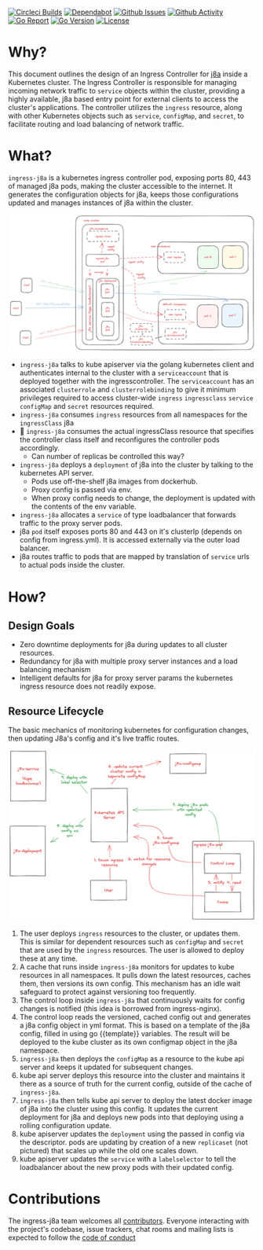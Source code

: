 [![Circleci Builds](https://circleci.com/gh/simonmittag/ingress-j8a.svg?style=shield)](https://circleci.com/gh/simonmittag/ingress-j8a)
[![Dependabot](https://badgen.net/badge/Dependabot/enabled/green?icon=dependabot)](https://github.com/simonmittag/ingress-j8a/pulls?q=is%3Aopen+is%3Apr)
[![Github Issues](https://img.shields.io/github/issues/simonmittag/ingress-j8a)](https://github.com/simonmittag/ingress-j8a/issues)
[![Github Activity](https://img.shields.io/github/commit-activity/m/simonmittag/ingress-j8a)](https://img.shields.io/github/commit-activity/m/simonmittag/ingress-j8a)  
[![Go Report](https://goreportcard.com/badge/github.com/simonmittag/ingress-j8a)](https://goreportcard.com/report/github.com/simonmittag/ingress-j8a)
[![Go Version](https://img.shields.io/github/go-mod/go-version/simonmittag/ingress-j8a)](https://img.shields.io/github/go-mod/go-version/simonmittag/ingress-j8a)
[![License](https://img.shields.io/badge/License-Apache%202.0-blue.svg)](https://opensource.org/licenses/Apache-2.0)

# Why?
This document outlines the design of an Ingress Controller for [j8a](https://github.com/simonmittag/j8a) inside a 
Kubernetes cluster. The Ingress Controller is responsible for managing incoming network traffic to `service` objects within the 
cluster, providing a highly available, j8a based entry point for external clients to access the cluster's applications. The controller utilizes the 
`ingress` resource, along with other Kubernetes objects such as `service`, `configMap`, and `secret`, to facilitate routing 
and load balancing of network traffic.

# What?
`ingress-j8a` is a kubernetes ingress controller pod, exposing ports 80, 443 of managed j8a pods, making the cluster accessible to the internet. It generates the configuration
objects for j8a, keeps those configurations updated and manages instances of j8a within the cluster. 

![](art/ingress-j8a.png)
* `ingress-j8a` talks to kube apiserver via the golang kubernetes client and authenticates internal to the cluster with a `serviceaccount` that is deployed together with the ingresscontroller. The `serviceaccount` has an associated `clusterrole` and `clusterrolebinding` to give it minimum privileges required to access cluster-wide `ingress` `ingressclass` `service` `configMap` and `secret` resources required.
* `ingress-j8a` consumes `ingress` resources from all namespaces for the `ingressClass` j8a
* 🚧 `ingress-j8a` consumes the actual ingressClass resource that specifies the controller class itself and reconfigures the controller pods accordingly. 
  * Can number of replicas be controlled this way?
* `ingress-j8a` deploys a `deployment` of j8a into the cluster by talking to the kubernetes API server. 
  * Pods use off-the-shelf j8a images from dockerhub.
  * Proxy config is passed via env.
  * When proxy config needs to change, the deployment is updated with the contents of the env variable.
* `ingress-j8a` allocates a `service` of type loadbalancer that forwards traffic to the proxy server pods.
* j8a `pod` itself exposes ports 80 and 443 on it's clusterIp (depends on config from ingress.yml). It is accessed externally via the outer load balancer.
* j8a routes traffic to pods that are mapped by translation of `service` urls to actual pods inside the cluster. 

# How?
## Design Goals
* Zero downtime deployments for j8a during updates to all cluster resources.
* Redundancy for j8a with multiple proxy server instances and a load balancing mechanism
* Intelligent defaults for j8a for proxy server params the kubernetes ingress resource does not readily expose.

## Resource Lifecycle
The basic mechanics of monitoring kubernetes for configuration changes,
then updating J8a's config and it's live traffic routes.

![](art/ingress-j8a-mechanics.png)
1. The user deploys `ingress` resources to the cluster, or updates them. This is similar for dependent resources such as `configMap` and `secret` that are used by the `ingress` resources. The user is allowed to deploy these at any time.
2. A cache that runs inside `ingress-j8a` monitors for updates to kube resources in all namespaces. It pulls down the latest resources, caches them, then versions its own config. This mechanism has an idle wait safeguard to protect against versioning too frequently.
3. The control loop inside `ingress-j8a` that continuously waits for config changes is notified (this idea is borrowed from ingress-nginx).
4. The control loop reads the versioned, cached config out and generates a j8a config object in yml format. This is based on a template of the j8a config, filled in using go {{template}} variables. The result will be deployed to the kube cluster as its own configmap object in the j8a namespace.
5. `ingress-j8a` then deploys the `configMap` as a resource to the kube api server and keeps it updated for subsequent changes.
6. kube api server deploys this resource into the cluster and maintains it there as a source of truth for the current config, outside of the cache of `ingress-j8a`. 
7. `ingress-j8a` then tells kube api server to deploy the latest docker image of j8a into the cluster using this config. It updates the current deployment for j8a and deploys new pods into that deploying using a rolling configuration update. 
8. kube apiserver updates the `deployment` using the passed in config via the descriptor. pods are updating by creation of a new `replicaset` (not pictured) that scales up while the old one scales down.
9. kube apiserver updates the `service` with a `labelselector` to tell the loadbalancer about the new proxy pods with their updated config.


# Contributions

The ingress-j8a team welcomes all [contributors](https://github.com/simonmittag/ingress-j8a/blob/master/CONTRIBUTING.md). Everyone
interacting with the project's codebase, issue trackers, chat rooms and mailing lists is expected to follow
the [code of conduct](https://github.com/simonmittag/ingress-j8a/blob/master/CODE_OF_CONDUCT.md)

